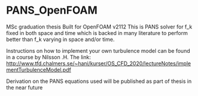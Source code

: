 # PANS_OpenFOAM
MSc graduation thesis
Built for OpenFOAM v2112
This is PANS solver for f_k fixed in both space and time which is backed in many literature to perform better than f_k varying in space and/or time.

Instructions on how to implement your own turbulence model can be found in a course by Nilsson .H. The link: http://www.tfd.chalmers.se/~hani/kurser/OS_CFD_2020/lectureNotes/implementTurbulenceModel.pdf

Derivation on the PANS equations used will be published as part of thesis in the near future
